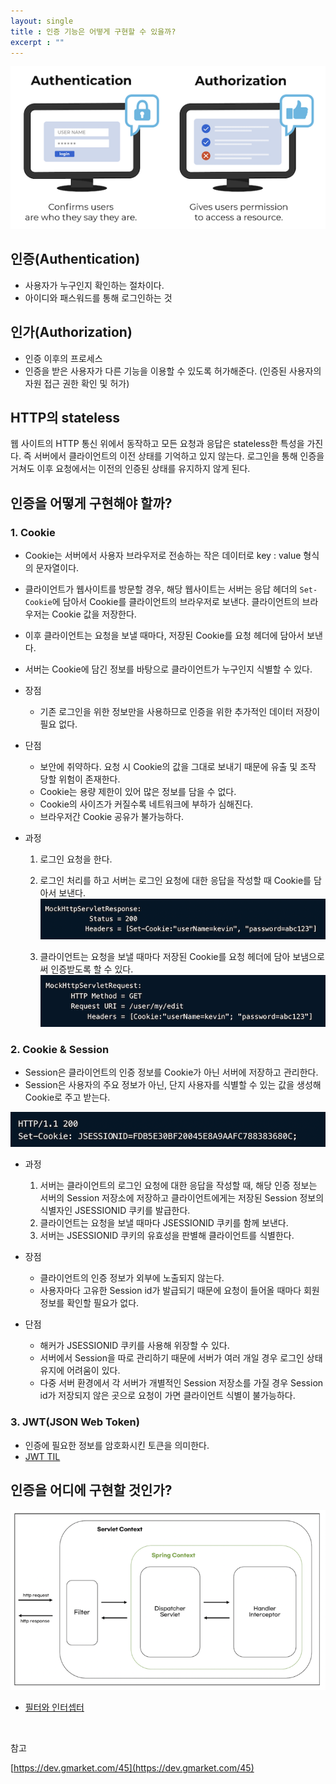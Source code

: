 ```yaml
---
layout: single
title : 인증 기능은 어떻게 구현할 수 있을까?
excerpt : ""
---
```


![img](/assets/images/authentication%20vs%20%20authorization.png)

## 인증(Authentication)

- 사용자가 누구인지 확인하는 절차이다.
- 아이디와 패스워드를 통해 로그인하는 것

## 인가(Authorization)

- 인증 이후의 프로세스
- 인증을 받은 사용자가 다른 기능을 이용할 수 있도록 허가해준다. (인증된 사용자의 자원 접근 권한 확인 및 허가)

## HTTP의 stateless

웹 사이트의 HTTP 통신 위에서 동작하고 모든 요청과 응답은 stateless한 특성을 가진다. 즉 서버에서 클라이언트의 이전 상태를 기억하고 있지 않는다. 로그인을 통해 인증을 거쳐도 이후 요청에서는 이전의 인증된 상태를 유지하지 않게 된다.

## 인증을 어떻게 구현해야 할까?

### 1. Cookie

- Cookie는 서버에서 사용자 브라우저로 전송하는 작은 데이터로 key : value 형식의 문자열이다.
- 클라이언트가 웹사이트를 방문할 경우, 해당 웹사이트는 서버는 응답 헤더의 `Set-Cookie`에 담아서 Cookie를 클라이언트의 브라우저로 보낸다. 클라이언트의 브라우저는 Cookie 값을 저장한다.
- 이후 클라이언트는 요청을 보낼 때마다, 저장된 Cookie를 요청 헤더에 담아서 보낸다.
- 서버는 Cookie에 담긴 정보를 바탕으로 클라이언트가 누구인지 식별할 수 있다.

- 장점
  - 기존 로그인을 위한 정보만을 사용하므로 인증을 위한 추가적인 데이터 저장이 필요 없다.
  
- 단점
  - 보안에 취약하다. 요청 시 Cookie의 값을 그대로 보내기 때문에 유출 및 조작 당할 위험이 존재한다.
  - Cookie는 용량 제한이 있어 많은 정보를 담을 수 없다.
  - Cookie의 사이즈가 커질수록 네트워크에 부하가 심해진다.
  - 브라우저간 Cookie 공유가 불가능하다.

- 과정
  1. 로그인 요청을 한다.

  2. 로그인 처리를 하고 서버는 로그인 요청에 대한 응답을 작성할 때 Cookie를 담아서 보낸다.
![img2](/assets/images/Cookie1.png)

  3. 클라이언트는 요청을 보낼 때마다 저장된 Cookie를 요청 헤더에 담아 보냄으로써 인증받도록 할 수 있다.
![img3](/assets/images/Cookie2.png)

### 2. Cookie & Session

- Session은 클라이언트의 인증 정보를 Cookie가 아닌 서버에 저장하고 관리한다.
- Session은 사용자의 주요 정보가 아닌, 단지 사용자를 식별할 수 있는 값을 생성해 Cookie로 주고 받는다.

![img4](/assets/images/Cookie3.png)

- 과정
  1. 서버는 클라이언트의 로그인 요청에 대한 응답을 작성할 때, 해당 인증 정보는 서버의 Session 저장소에 저장하고 클라이언트에게는 저장된 Session 정보의 식별자인 JSESSIONID 쿠키를 발급한다.
  2. 클라이언트는 요청을 보낼 때마다 JSESSIONID 쿠키를 함께 보낸다.
  3. 서버는 JSESSIONID 쿠키의 유효성을 판별해 클라이언트를 식별한다.
 
- 장점
  - 클라이언트의 인증 정보가 외부에 노출되지 않는다.
  - 사용자마다 고유한 Session id가 발급되기 때문에 요청이 들어올 때마다 회원정보를 확인할 필요가 없다.

- 단점
  - 해커가 JSESSIONID 쿠키를 사용해 위장할 수 있다.
  - 서버에서 Session을 따로 관리하기 때문에 서버가 여러 개일 경우 로그인 상태 유지에 어려움이 있다.
  - 다중 서버 환경에서 각 서버가 개별적인 Session 저장소를 가질 경우 Session id가 저장되지 않은 곳으로 요청이 가면 클라이언트 식별이 불가능하다.

### 3. JWT(JSON Web Token)

- 인증에 필요한 정보를 암호화시킨 토큰을 의미한다.
- [JWT TIL](https://github.com/dilmah0203/TIL/blob/main/JWT%20Token.md)

## 인증을 어디에 구현할 것인가?

![img5](/assets/images/Interceptor%20%3A%20filter.png)

- [필터와 인터셉터](https://github.com/dilmah0203/TIL/blob/main/JSP/%ED%95%84%ED%84%B0%20vs%20%EC%9D%B8%ED%84%B0%EC%85%89%ED%84%B0.md)

<br>

참고

[https://dev.gmarket.com/45](https://dev.gmarket.com/45)
